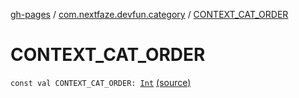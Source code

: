 [gh-pages](../index.md) / [com.nextfaze.devfun.category](index.md) / [CONTEXT_CAT_ORDER](./-c-o-n-t-e-x-t_-c-a-t_-o-r-d-e-r.md)

# CONTEXT_CAT_ORDER

`const val CONTEXT_CAT_ORDER: `[`Int`](https://kotlinlang.org/api/latest/jvm/stdlib/kotlin/-int/index.html) [(source)](https://github.com/NextFaze/dev-fun/tree/master/devfun-annotations/src/main/java/com/nextfaze/devfun/category/ContextCategory.kt#L6)
